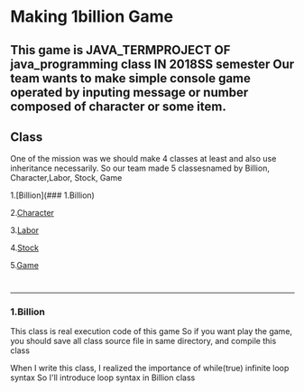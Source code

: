 # Making 1billion Game
This game is JAVA_TERMPROJECT OF java_programming class IN 2018SS semester
Our team wants to make simple console game operated by inputing message or number composed of character or some item.
-----
## Class 
One of the mission was we should make 4 classes at least and also use inheritance necessarily. So our team made 5 classesnamed by Billion, Character,Labor, Stock, Game 

1.[Billion](### 1.Billion)

2.[Character](#2.Character)

3.[Labor](####3.Labor)

4.[Stock](####4.Stock)

5.[Game](####5.Game)
#
-----

### 1.Billion
This class is real execution code of this game
So if you want play the game, you should save all class source file in same directory, and compile this class

When I write this class, I realized the importance of while(true) infinite loop syntax
So I'll introduce loop syntax in Billion class

